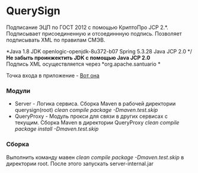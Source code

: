 # QuerySign
Подписание ЭЦП по ГОСТ 2012 с помощью КриптоПро JCP 2.*. Подписывает присоединенную и отсоединнную подпись. Позволяет подписывать XML по правилам СМЭВ.

*Java 1.8 JDK openlogic-openjdk-8u372-b07 Spring 5.3.28 Java JCP 2.0 */   
**Не забыть проинжектить JDK с помощью Java JCP 2.0**   
Подпись XML осуществляется через *org.apache.santuario * 

Точка входа в приложение - [Вот она](https://github.com/disant9807/QuerySign/blob/master/server/src/main/java/ru/spandco/querysign/server/ServerApplication.java)

### Модули
- Server - Логика сервиса. Сборка Maven в рабочей директории querysign(root) *clean compile package -Dmaven.test.skip*
- QueryProxy - Модуль прокси для связи в других сервисах с текущим. Сборка Maven в директории QueryProxy *clean compile package install -Dmaven.test.skip*

### Сборка
Выполнить команду мавен *clean compile package -Dmaven.test.skip* в директории root. После этого запускать server-internal.jar

